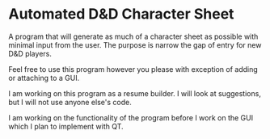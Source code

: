 # Automated D&D Character Sheet
A program that will generate as much of a character sheet as possible with minimal input from the user. The purpose is narrow the gap of entry for new D&amp;D players.

Feel free to use this program however you please with exception of adding or attaching to a GUI.

I am working on this program as a resume builder. I will look at suggestions, but I will not use anyone else's code.

I am working on the functionality of the program before I work on the GUI which I plan to implement with QT.
